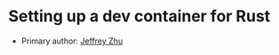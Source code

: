 # Setting up a dev container for Rust
* Primary author: [Jeffrey Zhu](https://github.com/JeffJeffisawesome)